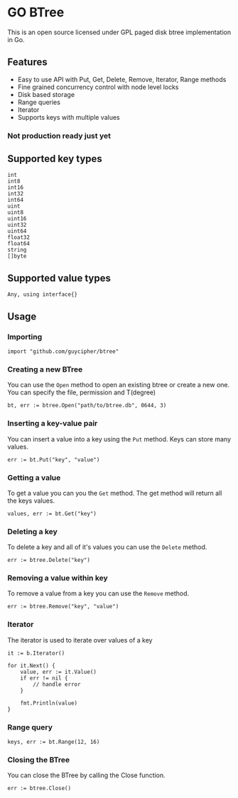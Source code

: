 # GO BTree
This is an open source licensed under GPL paged disk btree implementation in Go.

## Features
- Easy to use API with Put, Get, Delete, Remove, Iterator, Range methods
- Fine grained concurrency control with node level locks
- Disk based storage
- Range queries
- Iterator
- Supports keys with multiple values

### **Not production ready just yet**

## Supported key types
```
int
int8
int16
int32
int64
uint
uint8
uint16
uint32
uint64
float32
float64
string
[]byte
```

## Supported value types
```
Any, using interface{}
```

## Usage
### Importing
```
import "github.com/guycipher/btree"
```

### Creating a new BTree

You can use the ``Open`` method to open an existing btree or create a new one.
You can specify the file, permission and T(degree)
```
bt, err := btree.Open("path/to/btree.db", 0644, 3)
```

### Inserting a key-value pair

You can insert a value into a key using the ``Put`` method.  Keys can store many values.
```
err := bt.Put("key", "value")
```

### Getting a value

To get a value you can you the ``Get`` method.  The get method will return all the keys values.
```
values, err := bt.Get("key")
```

### Deleting a key

To delete a key and all of it's values you can use the ``Delete`` method.
```
err := btree.Delete("key")
```

### Removing a value within key

To remove a value from a key you can use the ``Remove`` method.
```
err := btree.Remove("key", "value")
```

### Iterator

The iterator is used to iterate over values of a key

```
it := b.Iterator()

for it.Next() {
    value, err := it.Value()
    if err != nil {
        // handle error
    }

    fmt.Println(value)
}
```

### Range query
```
keys, err := bt.Range(12, 16)
```

### Closing the BTree

You can close the BTree by calling the Close function.

```
err := btree.Close()
```